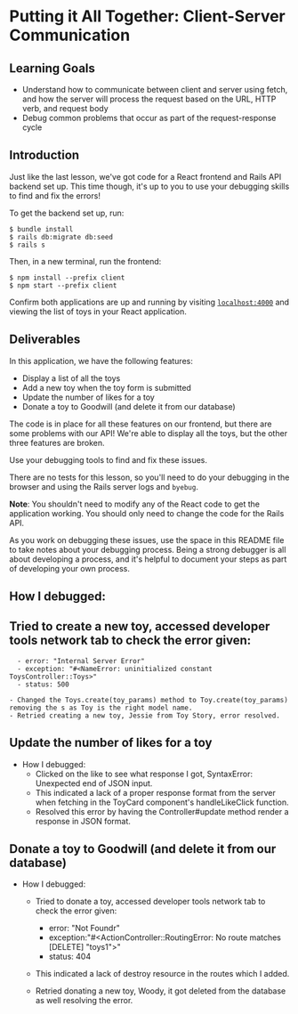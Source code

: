 # Putting it All Together: Client-Server Communication

## Learning Goals

- Understand how to communicate between client and server using fetch, and how
  the server will process the request based on the URL, HTTP verb, and request
  body
- Debug common problems that occur as part of the request-response cycle

## Introduction

Just like the last lesson, we've got code for a React frontend and Rails API
backend set up. This time though, it's up to you to use your debugging skills to
find and fix the errors!

To get the backend set up, run:

```console
$ bundle install
$ rails db:migrate db:seed
$ rails s
```

Then, in a new terminal, run the frontend:

```console
$ npm install --prefix client
$ npm start --prefix client
```

Confirm both applications are up and running by visiting
[`localhost:4000`](http://localhost:4000) and viewing the list of toys in your
React application.

## Deliverables

In this application, we have the following features:

- Display a list of all the toys
- Add a new toy when the toy form is submitted
- Update the number of likes for a toy
- Donate a toy to Goodwill (and delete it from our database)

The code is in place for all these features on our frontend, but there are some
problems with our API! We're able to display all the toys, but the other three
features are broken.

Use your debugging tools to find and fix these issues.

There are no tests for this lesson, so you'll need to do your debugging in the
browser and using the Rails server logs and `byebug`.

**Note**: You shouldn't need to modify any of the React code to get the
application working. You should only need to change the code for the Rails API.

As you work on debugging these issues, use the space in this README file to take
notes about your debugging process. Being a strong debugger is all about
developing a process, and it's helpful to document your steps as part of
developing your own process.

## How I debugged:
  ## Tried to create a new toy, accessed developer tools network tab to check the error given:

      - error: "Internal Server Error"
      - exception: "#<NameError: uninitialized constant ToysController::Toys>"
      - status: 500

    - Changed the Toys.create(toy_params) method to Toy.create(toy_params) removing the s as Toy is the right model name.
    - Retried creating a new toy, Jessie from Toy Story, error resolved.

## Update the number of likes for a toy

  - How I debugged:
    - Clicked on the like to see what response I got, SyntaxError: Unexpected end of JSON input.
    - This indicated a lack of a proper response format from the server when fetching in the ToyCard component's handleLikeClick function.
    - Resolved this error by having the Controller#update method render a response in JSON format.

## Donate a toy to Goodwill (and delete it from our database)

  - How I debugged:

    - Tried to donate a toy, accessed developer tools network tab to check the error given:

      - error: "Not Foundr"
      - exception:"#<ActionController::RoutingError: No route matches [DELETE] \"toys1\">"
      - status: 404

    - This indicated a lack of destroy resource in the routes which I added.
    - Retried donating a new toy, Woody, it got deleted from the database as well resolving the error.
